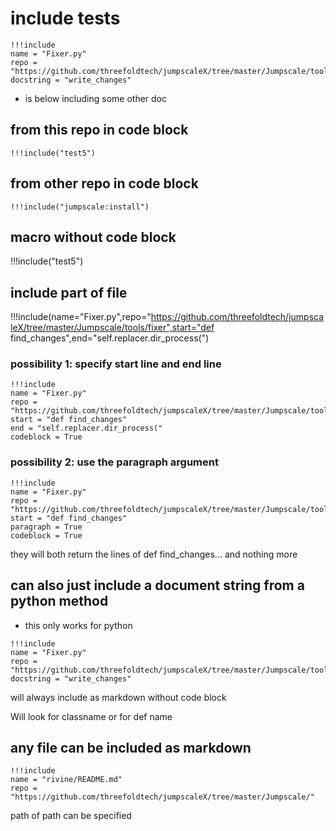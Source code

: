# include tests

```
!!!include
name = "Fixer.py"
repo = "https://github.com/threefoldtech/jumpscaleX/tree/master/Jumpscale/tools/fixer"
docstring = "write_changes"
```

- is below including some other doc

## from this repo in code block

```
!!!include("test5")
```

## from other repo in code block

```
!!!include("jumpscale:install")
```

## macro without code block


!!!include("test5")


## include part of file

!!!include(name="Fixer.py",repo="https://github.com/threefoldtech/jumpscaleX/tree/master/Jumpscale/tools/fixer",start="def find_changes",end="self.replacer.dir_process(")


### possibility 1: specify start line and end line

```
!!!include
name = "Fixer.py"
repo = "https://github.com/threefoldtech/jumpscaleX/tree/master/Jumpscale/tools/fixer"
start = "def find_changes"
end = "self.replacer.dir_process("
codeblock = True
```

### possibility 2: use the paragraph argument

```macro
!!!include
name = "Fixer.py"
repo = "https://github.com/threefoldtech/jumpscaleX/tree/master/Jumpscale/tools/fixer"
start = "def find_changes"
paragraph = True
codeblock = True
```

they will both return the lines of def find_changes... and nothing more

## can also just include a document string from a python method

- this only works for python

```
!!!include
name = "Fixer.py"
repo = "https://github.com/threefoldtech/jumpscaleX/tree/master/Jumpscale/tools/fixer"
docstring = "write_changes"
```
will always include as markdown without code block

Will look for classname or for def name

## any file can be included as markdown

```
!!!include
name = "rivine/README.md"
repo = "https://github.com/threefoldtech/jumpscaleX/tree/master/Jumpscale/"
```

path of path can be specified


